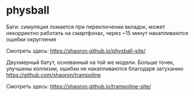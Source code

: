 # physball
Баги: симуляция ломается при переключении вкладок, может некорректно работать на смартфонах, через ~15 минут накапливаются ошибки округления

Смотреть здесь: https://shaoron.github.io/physball-site/

Двухмерный батут, основанный на той же модели. Больше точек, улучшены коллизии, ошибки не накапливаются благодаря затуханию
https://github.com/shaoron/trampoline

Cмотреть здесь: https://shaoron.github.io/trampoline-site/
